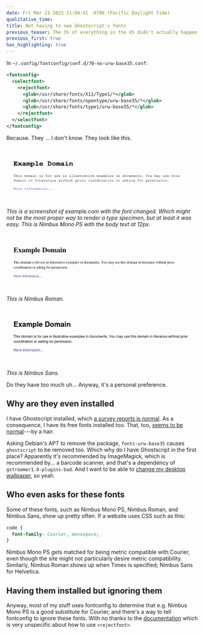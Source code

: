 ```yaml
---
date: Fri Mar 21 2025 21:04:41 -0700 (Pacific Daylight Time)
qualitative_time: 
title: Not having to see Ghostscript's fonts
previous_teaser: The 3% of everything in the US didn't actually happen
previous_first: true
has_highlighting: true
---
```

In `~/.config/fontconfig/conf.d/70-no-urw-base35.conf`:

```xml
<fontconfig>
  <selectfont>
    <rejectfont>
      <glob>/usr/share/fonts/X11/Type1/*</glob>
      <glob>/usr/share/fonts/opentype/urw-base35/*</glob>
      <glob>/usr/share/fonts/type1/urw-base35/*</glob>
    </rejectfont>
  </selectfont>
</fontconfig>
```

Because.
They ... I don't know.
They look like this.

![](/assets/2025/urw-base35-nimbus-mono.png)

_This is a screenshot of example.com with the font changed.
Which might not be the most proper way to render a type specimen, but at least it was easy.
This is Nimbus Mono PS with the body text at 12px._

![](/assets/2025/urw-base35-nimbus-roman.png)

_This is Nimbus Roman._

![](/assets/2025/urw-base35-nimbus-sans.png)

_This is Nimbus Sans._

Do they have too much uh...
Anyway, it's a personal preference.

## Why are they even installed

I have Ghostscript installed, which [a survey reports is normal](https://qa.debian.org/popcon.php?package=ghostscript).
As a consequence, I have its free fonts installed too.
That, too, [seems to be normal](https://qa.debian.org/popcon.php?package=fonts-urw-base35)---by a hair.

Asking Debian's APT to remove the package, `fonts-urw-base35` causes `ghostscript` to be removed too.
Which why do I have Ghostscript in the first place?
Apparently it's recommended by ImageMagick, which is recommended by... a barcode scanner, and that's a dependency of `gstreamer1.0-plugins-bad`.
And I want to be able to [change my desktop wallpaper](https://wh0.github.io/2020/02/18/libkate.html), so yeah.

## Who even asks for these fonts

Some of these fonts, such as Nimbus Mono PS, Nimbus Roman, and Nimbus Sans, show up pretty often.
If a website uses CSS such as this:

```css
code {
  font-family: Courier, monospace;
}
```

Nimbus Mono PS gets matched for being metric compatible with Courier, even though the site might not particularly desire metric compatibility.
Similarly, Nimbus Roman shows up when Times is specified; Nimbus Sans for Helvetica.

## Having them installed but ignoring them

Anyway, most of my stuff uses fontconfig to determine that e.g. Nimbus Mono PS is a good substitute for Courier, and there's a way to tell fontconfig to ignore these fonts.
With no thanks to the [documentation](https://www.freedesktop.org/software/fontconfig/fontconfig-user.html) which is very unspecific about how to use `<rejectfont>`.
